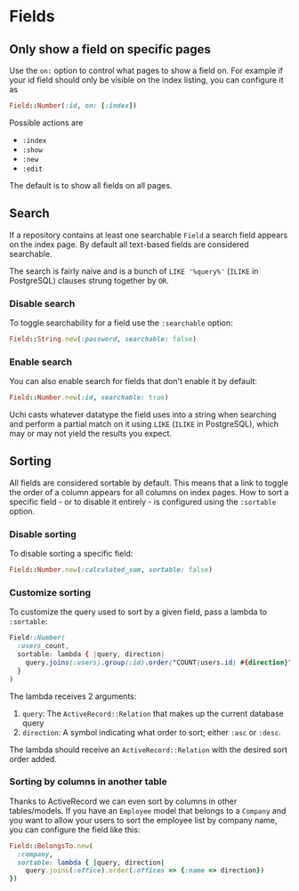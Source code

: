 # Fields

## Only show a field on specific pages

Use the `on:` option to control what pages to show a field on. For example if your id field should only be visible on the index listing, you can configure it as

```ruby
Field::Number(:id, on: [:index])
```

Possible actions are

- `:index`
- `:show`
- `:new`
- `:edit`

The default is to show all fields on all pages.

## Search

If a repository contains at least one searchable `Field` a search field appears on the index page. By default all text-based fields are considered searchable.

The search is fairly naive and is a bunch of `LIKE '%query%'` (`ILIKE` in PostgreSQL) clauses strung together by `OR`.

### Disable search

To toggle searchability for a field use the `:searchable` option:

```ruby
Field::String.new(:password, searchable: false)
```

### Enable search

You can also enable search for fields that don't enable it by default:

```ruby
Field::Number.new(:id, searchable: true)
```

Uchi casts whatever datatype the field uses into a string when searching and perform a partial match on it using `LIKE` (`ILIKE` in PostgreSQL), which may or may not yield the results you expect.


## Sorting

All fields are considered sortable by default. This means that a link to toggle the order of a column appears for all columns on index pages. How to sort a specific field - or to disable it entirely - is configured using the `:sortable` option.

### Disable sorting

To disable sorting a specific field:

```ruby
Field::Number.new(:calculated_sum, sortable: false)
```

### Customize sorting

To customize the query used to sort by a given field, pass a lambda to `:sortable`:

```css
Field::Number(
  :users_count,
  sortable: lambda { |query, direction|
    query.joins(:users).group(:id).order("COUNT(users.id) #{direction}")
  }
)
```

The lambda receives 2 arguments:

1. `query`: The `ActiveRecord::Relation` that makes up the current database query
2. `direction`: A symbol indicating what order to sort; either `:asc` or `:desc`.

The lambda should receive an `ActiveRecord::Relation` with the desired sort order added.

### Sorting by columns in another table

Thanks to ActiveRecord we can even sort by columns in other tables/models. If you have an `Employee` model that belongs to a `Company` and you want to allow your users to sort the employee list by company name, you can configure the field like this:

```ruby
Field::BelongsTo.new(
  :company,
  sortable: lambda { |query, direction|
    query.joins(:office).order(:offices => {:name => direction})
})
```
